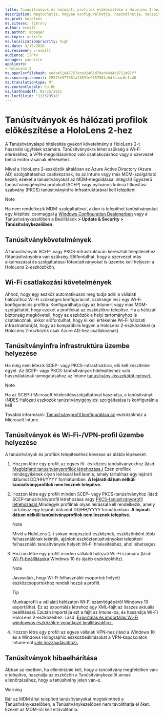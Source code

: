 ```yaml
---
title: Tanúsítványok és hálózati profilok előkészítése a HoloLens 2-hez
description: Megtudhatja, hogyan konfigurálhatja, használhatja, telepítheti és háríthatja el a hálózati tanúsítványokat a HoloLens 2 vegyes valóságú eszközökön.
ms.prod: hololens
ms.sitesec: library
author: evmill
ms.author: aboeger
ms.topic: article
ms.localizationpriority: high
ms.date: 9/15/2020
ms.reviewer: v-evmill
audience: ITPro
manager: yannisle
appliesto:
- HoloLens 2
ms.openlocfilehash: eedb451847757eba02465d7ded4494b9712497ff
ms.sourcegitcommit: 29573e577381a23891e9557884a6dfdaac0c1c48
ms.translationtype: MT
ms.contentlocale: hu-HU
ms.lasthandoff: 05/25/2021
ms.locfileid: "111379518"
---
```

# <a name="prepare-certificates-and-network-profiles-for-hololens-2"></a>Tanúsítványok és hálózati profilok előkészítése a HoloLens 2-hez

A Tanúsítványalapú hitelesítés gyakori követelmény a HoloLens 2-t használó ügyfelek számára. Tanúsítványokra lehet szükség a Wi-Fi eléréséhez, a VPN-megoldásokhoz való csatlakozáshoz vagy a szervezet belső erőforrásainak eléréséhez.

Mivel a HoloLens 2-eszközök általában az Azure Active Directory (Azure AD) szolgáltatáshoz csatlakoznak, és az Intune vagy más MDM-szolgáltató kezeli, ezeket a tanúsítványokat az MDM-megoldással integrált Egyszerű tanúsítványigénylési protokoll (SCEP) vagy nyilvános kulcsú titkosítási szabvány (PKCS) tanúsítványinfra infrastruktúrával kell telepíteni. 

>[!NOTE]
> Ha nem rendelkezik MDM-szolgáltatóval, akkor is telepíthet tanúsítványokat egy kiépítési csomaggal [a](https://docs.microsoft.com/hololens/hololens-provisioning#steps-for-creating-provisioning-packages) [Windows Configuration Designerben](https://www.microsoft.com/p/windows-configuration-designer/9nblggh4tx22?rtc=1&activetab=pivot:regionofsystemrequirementstab) vagy a Tanúsítványkezelőben a Beállítások **> Update & Security > Tanúsítványkezelőben.** [](https://docs.microsoft.com/hololens/certificate-manager)

## <a name="certificate-requirements"></a>Tanúsítványkövetelmények
A tanúsítványok SCEP- vagy PKCS-infrastruktúrán keresztüli telepítéséhez főtanúsítványokra van szükség. Előfordulhat, hogy a szervezet más alkalmazásai és szolgáltatásai főtanúsítványokat is üzembe kell helyezni a HoloLens 2-eszközökön. 

## <a name="wi-fi-connectivity-requirements"></a>Wi-Fi csatlakozási követelmények
Ahhoz, hogy egy eszköz automatikusan meg tudja adni a vállalati hálózathoz Wi-Fi szükséges konfigurációt, szüksége lesz egy Wi-Fi konfigurációs profilra. Konfigurálhatja úgy az Intune-t vagy más MDM-szolgáltatót, hogy ezeket a profilokat az eszközökre telepítse. Ha a hálózati biztonság megköveteli, hogy az eszközök a helyi tartományhoz is csatlakoznak, akkor előfordulhat, hogy ki kell értékelnie Wi-Fi hálózati infrastruktúráját, hogy az kompatibilis legyen a HoloLens 2-eszközökkel (a HoloLens 2-eszközök csak Azure AD-hez csatlakoznak).

## <a name="deploy-certificate-infrastructure"></a>Tanúsítványinfra infrastruktúra üzembe helyezése
Ha még nem létezik SCEP- vagy PKCS-infrastruktúra, elő kell készítenie egyet. Az SCEP- vagy PKCS-tanúsítványok hitelesítéshez való használatának támogatásához az Intune [tanúsítvány-összekötőt igényel.](https://docs.microsoft.com/mem/intune/protect/certificate-connectors)

> [!NOTE]
> Ha az SCEP-t Microsoft hitelesítésszolgáltatóval használja, a tanúsítványt [(NDES Hálózati eszközök tanúsítványigénylési szolgáltatása](https://docs.microsoft.com/mem/intune/protect/certificates-scep-configure#set-up-ndes) is konfigurálnia kell

További információ: [Tanúsítványprofil konfigurálása az](https://docs.microsoft.com/intune/certificates-configure) eszközökhöz a Microsoft Intune.

## <a name="deploy-certificates-and-wi-fivpn-profile"></a>Tanúsítványok és Wi-Fi-/VPN-profil üzembe helyezése
A tanúsítványok és profilok telepítéséhez kövesse az alábbi lépéseket:
1.  Hozzon létre egy profilt az egyes fő- és köztes tanúsítványokhoz (lásd: [Megbízható tanúsítványprofilok létrehozása.)](https://docs.microsoft.com/intune/protect/certificates-configure#create-trusted-certificate-profiles) Ezen profilok mindegyikének olyan leírással kell lennie, amely tartalmaz egy lejárati dátumot DD/HH/YYYY formátumban. **A lejárati dátum nélküli tanúsítványprofilok nem lesznek telepítve.**
1.  Hozzon létre egy profilt minden SCEP- vagy PKCS-tanúsítványhoz (lásd: SCEP-tanúsítványprofil létrehozása vagy [PKCS-tanúsítványprofil létrehozása).](https://docs.microsoft.com/intune/protect/certficates-pfx-configure#create-a-pkcs-certificate-profile)Mindegyik profilnak olyan leírással kell rendelkezik, amely tartalmaz egy lejárati dátumot DD/HH/YYYY formátumban. **A lejárati dátum nélküli tanúsítványprofilok nem lesznek telepítve.**

    > [!NOTE]
    > Mivel a HoloLens 2-t sokan megosztott eszköznek, eszközönként több felhasználónak tekintik, ajánlott eszköztanúsítványokat telepíteni felhasználói tanúsítványok helyett Wi-Fi hitelesítéshez, ahol lehetséges

3.  Hozzon létre egy profilt minden vállalati hálózati Wi-Fi számára (lásd: [Wi-Fi-beállítások](https://docs.microsoft.com/intune/wi-fi-settings-windows)a Windows 10 és újabb eszközökhöz). 
    > [!NOTE]
    > Javasoljuk, hogy Wi-Fi felhasználói csoportok [](https://docs.microsoft.com/mem/intune/configuration/device-profile-assign) helyett eszközcsoportokhoz rendeli hozzá a profilt. 

    > [!TIP]
    > Munkaprofilt a vállalati hálózaton Wi-Fi számítógépéről Windows 10 exportálhat. Ez az exportálás létrehoz egy XML-fájlt az összes aktuális beállítással. Ezután importálja ezt a fájlt az Intune-ba, és használja Wi-Fi HoloLens 2-eszközeihez. Lásd: [Exportálás és importálás Wi-Fi windowsos eszközökre vonatkozó beállításokhoz.](https://docs.microsoft.com/mem/intune/configuration/wi-fi-settings-import-windows-8-1)

4.  Hozzon létre egy profilt az egyes vállalati VPN-hez (lásd a Windows 10 és a Windows Holographic eszközbeállításokat a VPN-kapcsolatok Intune-nal [való hozzáadásához).](https://docs.microsoft.com/intune/vpn-settings-windows-10)

## <a name="troubleshooting-certificates"></a>Tanúsítványok hibaelhárítása

Abban az esetben, ha ellenőriznie kell, hogy a [](certificate-manager.md) tanúsítvány megfelelően van-e telepítve, használja az eszközön a Tanúsítványkezelőt annak ellenőrzéséhez, hogy a tanúsítvány jelen van-e.  

>[!WARNING]
> Bár az MDM által telepített tanúsítványokat megtekintheti a Tanúsítványkezelőben, a Tanúsítványkezelőben nem távolíthatja el őket. Ezeket az MDM-ről kell eltávolítania.


